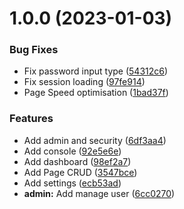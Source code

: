 # 1.0.0 (2023-01-03)


### Bug Fixes

* Fix password input type ([54312c6](https://github.com/boutdecode/site-template/commit/54312c6fd4fd276e062c48918e07d6c0f956fe5e))
* Fix session loading ([97fe914](https://github.com/boutdecode/site-template/commit/97fe9146a1d4c45160884e160c944d1f98d0a3cf))
* Page Speed optimisation ([1bad37f](https://github.com/boutdecode/site-template/commit/1bad37f2df0e2090528519794749cd0ad0c3bb48))


### Features

* Add admin and security ([6df3aa4](https://github.com/boutdecode/site-template/commit/6df3aa4c0eda6f13c1466f775a1b936a8152f1e0))
* Add console ([92e5e6e](https://github.com/boutdecode/site-template/commit/92e5e6e3b80100f5cdf064f66d35ed29c5af6fc6))
* Add dashboard ([98ef2a7](https://github.com/boutdecode/site-template/commit/98ef2a7c5038259eb80a8fbb761042be104b98a5))
* Add Page CRUD ([3547bce](https://github.com/boutdecode/site-template/commit/3547bce26cc6cc9f843725ea78d975ac9dad4ef2))
* Add settings ([ecb53ad](https://github.com/boutdecode/site-template/commit/ecb53adcbafa7f4031f57488f0ed55a2c0f2b890))
* **admin:** Add manage user ([6cc0270](https://github.com/boutdecode/site-template/commit/6cc0270329e559a90bfa4600c5adb1278817d3cd))
